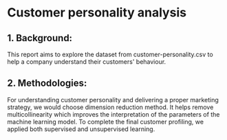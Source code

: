 # Customer personality analysis
## 1. Background: 
This report aims to explore the dataset from customer-personality.csv to help a company understand their customers' behaviour.
## 2. Methodologies: 
For understanding customer personality and delivering a proper marketing strategy, we would choose dimension reduction method. It helps remove multicollinearity which improves the interpretation of the parameters of the machine learning model. To complete the final customer profiling, we applied both supervised and unsupervised learning.
